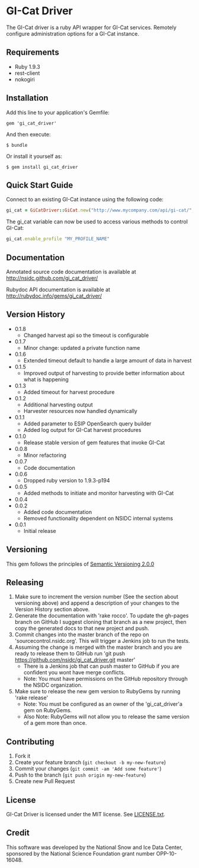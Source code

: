 # GI-Cat Driver

The GI-Cat driver is a ruby API wrapper for GI-Cat services.  Remotely configure administration options for a GI-Cat instance.

## Requirements

* Ruby 1.9.3
* rest-client
* nokogiri

## Installation

Add this line to your application's Gemfile:

    gem 'gi_cat_driver'

And then execute:

    $ bundle

Or install it yourself as:

    $ gem install gi_cat_driver

## Quick Start Guide

Connect to an existing GI-Cat instance using the following code:

```Ruby
gi_cat = GiCatDriver::GiCat.new("http://www.mycompany.com/api/gi-cat/", ADMIN_USERNAME, ADMIN_PASSWORD)
```

The gi_cat variable can now be used to access various methods to control GI-Cat:

```Ruby
gi_cat.enable_profile "MY_PROFILE_NAME"
```

## Documentation

Annotated source code documentation is available at http://nsidc.github.com/gi_cat_driver/

Rubydoc API documentation is available at http://rubydoc.info/gems/gi_cat_driver/

## Version History
* 0.1.8
  * Changed harvest api so the timeout is configurable
* 0.1.7
  * Minor change: updated a private function name
* 0.1.6
  * Extended timeout default to handle a large amount of data in harvest
* 0.1.5
  * Improved output of harvesting to provide better information about what is happening
* 0.1.3
  * Added timeout for harvest procedure
* 0.1.2
  * Additional harvesting output
  * Harvester resources now handled dynamically
* 0.1.1
  * Added parameter to ESIP OpenSearch query builder
  * Added log output for GI-Cat harvest procedures
* 0.1.0
  * Release stable version of gem features that invoke GI-Cat
* 0.0.8
  * Minor refactoring
* 0.0.7
  * Code documentation
* 0.0.6
  * Dropped ruby version to 1.9.3-p194
* 0.0.5
  * Added methods to initiate and monitor harvesting with GI-Cat
* 0.0.4
* 0.0.2
  * Added code documentation
  * Removed functionality dependent on NSIDC internal systems
* 0.0.1
  * Initial release

## Versioning

This gem follows the principles of [Semantic Versioning 2.0.0](http://semver.org/)

## Releasing

1. Make sure to increment the version number (See the section about versioning above) and append a description of your changes to the Version History section above.
2. Generate the documentation with 'rake rocco'.  To update the gh-pages branch on GitHub I suggest cloning that branch as a new project, then copy the generated docs to that new project and push.
3. Commit changes into the master branch of the repo on 'sourcecontrol.nsidc.org'. This will trigger a Jenkins job to run the tests.
4. Assuming the change is merged with the master branch and you are ready to release them to GitHub run 'git push https://github.com/nsidc/gi_cat_driver.git master'
      * There is a Jenkins job that can push master to GitHub if you are confident you wont have merge conflicts.
      * Note: You must have permissions on the GitHub repository through the NSIDC organization.
5. Make sure to release the new gem version to RubyGems by running 'rake release'
      * Note: You must be configured as an owner of the 'gi_cat_driver'a gem on RubyGems.
      * Also Note: RubyGems will not allow you to release the same version of a gem more than once.

## Contributing

1. Fork it
2. Create your feature branch (`git checkout -b my-new-feature`)
3. Commit your changes (`git commit -am 'Add some feature'`)
4. Push to the branch (`git push origin my-new-feature`)
5. Create new Pull Request

## License

GI-Cat Driver is licensed under the MIT license. See [LICENSE.txt][license].

[license]: https://raw.github.com/nsidc/gi_cat_driver/master/LICENSE.txt

## Credit

This software was developed by the National Snow and Ice Data Center,
sponsored by the National Science Foundation grant number OPP-10-16048.
